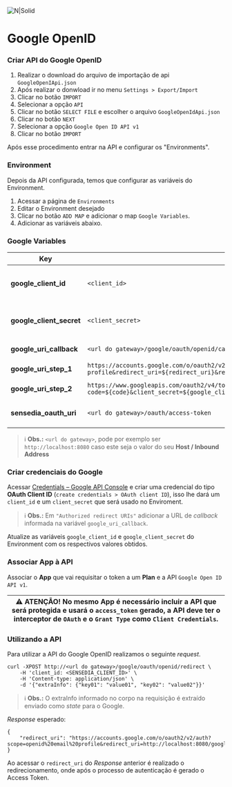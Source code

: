 ![N|Solid](https://www.google.com.br/images/branding/googleg/1x/googleg_standard_color_128dp.png)
# Google OpenID

### Criar API do Google OpenID
1. Realizar o download do arquivo de importação de api `GoogleOpenIApi.json`
2. Após realizar o donwload ir no menu `Settings > Export/Import`
3. Clicar no botão `IMPORT`
4. Selecionar a opção `API`
5. Clicar no botão `SELECT FILE` e escolher o arquivo `GoogleOpenIdApi.json`
6. Clicar no botão `NEXT`
7. Selecionar a opção `Google Open ID API v1`
8. Clicar no botão `IMPORT`

Após esse procedimento entrar na API e configurar os "Environments".

### Environment

Depois da API configurada, temos que configurar as variáveis do Environment. 

1. Acessar a página de `Environments`
2. Editar o Environment desejado
3. Clicar no botão `ADD MAP` e adicionar o map `Google Variables`.
4. Adicionar as variáveis abaixo.

### Google Variables

| Key | Value | Description |
| ------ | ------ | ------ |
| **google_client_id** | `<client_id>`| Client ID obtido da Conta do Google|
| **google_client_secret** | `<client_secret>` | Client Secret obtido da Conta do Google|
| **google_uri_callback** | `<url do gateway>/google/oauth/openid/callback `| URI de callback |
| **google_uri_step_1** | `https://accounts.google.com/o/oauth2/v2/auth?scope=openid email profile&redirect_uri=${redirect_uri}&response_type=code&state=${state}&client_id=${google_client_id}` | Google URI Step 01 |
| **google_uri_step_2** | ` https://www.googleapis.com/oauth2/v4/token?code=${code}&client_secret=${google_client_secret}&grant_type=authorization_code&redirect_uri=${redirect_uri}&client_id=${google_client_id} `|Google URI Step 02|
| **sensedia_oauth_uri** | `<url do gateway>/oauth/access-token`  | Endereço do API Authorization|

> :information_source: **Obs.:** `<url do gateway>`, pode por exemplo ser `http://localhost:8080` caso este seja o valor do seu **Host / Inbound Address**

### Criar credenciais do Google

Acessar [Credentials – Google API Console](https://console.developers.google.com/apis/credentials) e criar uma credencial do tipo **OAuth Client ID** (`create credentials > OAuth client ID`), isso lhe dará um `client_id` e um `client_secret` que será usado no Enviroment.

> :information_source: **Obs.:** Em `"Authorized redirect URIs"` adicionar a URL de _callback_ informada na variável `google_uri_callback`.

Atualize as variáveis `google_client_id` e `google_client_secret` do Environment com os respectivos valores obtidos.  

### Associar App à API

Associar o **App** que vai requisitar o token a um **Plan** e a API `Google Open ID API v1`.

| :warning: **ATENÇÃO!** No mesmo **App** é necessário incluir a API que será protegida e usará o `access_token` gerado, a API deve ter o interceptor de `OAuth` e o `Grant Type` como `Client Credentials`. |
| --- |

### Utilizando a API

Para utilizar a API do Google OpenID realizamos o seguinte _request_.

```
curl -XPOST http://<url do gateway>/google/oauth/openid/redirect \
    -H 'client_id: <SENSEDIA_CLIENT_ID>' \
    -H 'Content-type: application/json' \
    -d '{"extraInfo": {"key01": "value01", "key02": "value02"}}'
```
> :information_source: **Obs.:** O extraInfo informado no corpo na requisição é extraído enviado como _state_ para o Google.

_Response_ esperado:

```
{
    "redirect_uri": "https://accounts.google.com/o/oauth2/v2/auth?scope=openid%20email%20profile&redirect_uri=http://localhost:8080/google/oauth/openid/callback&response_type=code&state=eyJjbGllbnRfaWQiOiI2ZTAxNDc1YS01ZTU3LTNiMTYtYmI3Yi0zY2RhOTc5MjA2MjUiLCJzZWNyZXQiOiJhZGJmMTI4OC0yZTE1LTMwZjYtYThkNy1kZWY3NGUxN2I0NDMiLCJleHRyYUluZm8iOnsidmFsdWUiOiIzMjQyMyIsInZhbHVlMiI6Ijg3NHloZ3QzIn19&client_id=google_client_id"
}
```

Ao acessar o `redirect_uri` do _Response_ anterior é realizado o redirecionamento, onde após o processo de autenticação é gerado o Access Token.